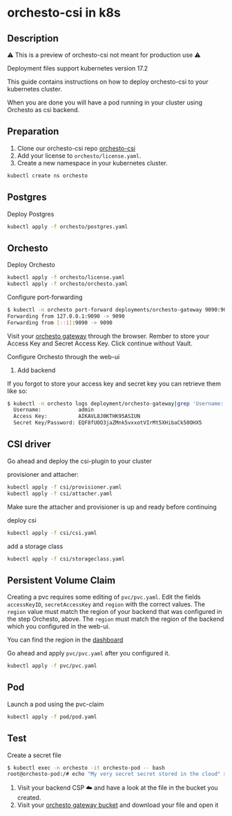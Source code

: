 # orchesto-csi in k8s

## Description

⚠️ This is a preview of orchesto-csi not meant for production use ⚠️

Deployment files support kubernetes version 17.2

This guide contains instructions on how to deploy orchesto-csi to your kubernetes cluster.

When you are done you will have a pod running in your cluster using Orchesto as csi backend.


## Preparation

1. Clone our orchesto-csi repo [orchesto-csi](http://github.com/zebware/orchesto-csi.git)
2. Add your license to `orchesto/license.yaml`.
3. Create a new namespace in your kubernetes cluster.

```sh
kubectl create ns orchesto
```

## Postgres

Deploy Postgres

```sh
kubectl apply -f orchesto/postgres.yaml
```

## Orchesto

Deploy Orchesto

```sh
kubectl apply -f orchesto/license.yaml
kubectl apply -f orchesto/orchesto.yaml
```

Configure port-forwarding

```sh
$ kubectl -n orchesto port-forward deployments/orchesto-gateway 9090:9090
Forwarding from 127.0.0.1:9090 -> 9090
Forwarding from [::1]:9090 -> 9090
```

Visit your [orchesto gateway](http://localhost:9090/) through the browser. Rember to store your Access Key and Secret Access Key. Click continue without Vault.

Configure Orchesto through the web-ui

1. Add backend

If you forgot to store your access key and secret key you can retrieve them like so:

```sh
$ kubectl -n orchesto logs deployment/orchesto-gateway|grep 'Username:' -A 2
  Username:            admin
  Access Key:          AIKAVL8J0KTHK95ASIUN
  Secret Key/Password: EQF8fUOO3jaZMnk5vxxotVIrMt5XHibaCk50OHX5
```

## CSI driver

Go ahead and deploy the csi-plugin to your cluster

provisioner and attacher:

```sh
kubectl apply -f csi/provisioner.yaml
kubectl apply -f csi/attacher.yaml
```

Make sure the attacher and provisioner is up and ready before continuing

deploy csi

```sh
kubectl apply -f csi/csi.yaml
```

add a storage class

```sh
kubectl apply -f csi/storageclass.yaml
```


## Persistent Volume Claim

Creating a pvc requires some editing of `pvc/pvc.yaml`. Edit the fields `accessKeyID`, `secretAccessKey` and `region` with the correct values. The `region` value must match the region of your backend that was configured in the step Orchesto, above. The `region` must match the region of the backend which you configured in the web-ui.

You can find the region in the [dashboard](http://localhost:9090/orchesto/#/dashboard)

Go ahead and apply `pvc/pvc.yaml` after you configured it.

```sh
kubectl apply -f pvc/pvc.yaml
```

## Pod

Launch a pod using the pvc-claim

```sh
kubectl apply -f pod/pod.yaml
```

## Test

Create a secret file

```sh
$ kubectl exec -n orchesto -it orchesto-pod -- bash
root@orchesto-pod:/# echo "My very secret secret stored in the cloud" > /var/lib/www/html/secret.txt
```

1. Visit your backend CSP ☁️ and have a look at the file in the bucket you created.
2. Visit your [orchesto gateway bucket](http://localhost:9090/orchesto/#/browse/) and download your file and open it
